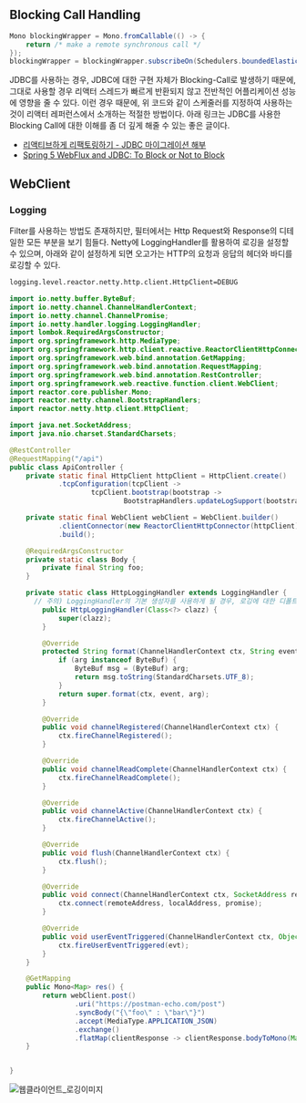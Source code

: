 
## Blocking Call Handling
```java
Mono blockingWrapper = Mono.fromCallable(() -> { 
    return /* make a remote synchronous call */ 
});
blockingWrapper = blockingWrapper.subscribeOn(Schedulers.boundedElastic()); 
```
JDBC를 사용하는 경우, JDBC에 대한 구현 자체가 Blocking-Call로 발생하기 때문에, 그대로 사용할 경우 리액터 스레드가 빠르게 반환되지 않고 전반적인 어플리케이션 성능에 영향을 줄 수 있다. 이런 경우 때문에, 위 코드와 같이 스케줄러를 지정하여 사용하는 것이 리액터 레퍼런스에서 소개하는 적절한 방법이다. 아래 링크는 JDBC를 사용한 Blocking Call에 대한 이해를 좀 더 깊게 해줄 수 있는 좋은 글이다.

- [리액티브하게 리팩토링하기 - JDBC 마이그레이션 해부](http://blog.lespinside.com/refactoring-to-react/)
- [Spring 5 WebFlux and JDBC: To Block or Not to Block](https://dzone.com/articles/spring-5-webflux-and-jdbc-to-block-or-not-to-block)


## WebClient
### Logging
Filter를 사용하는 방법도 존재하지만, 필터에서는 Http Request와 Response의 디테일한 모든 부분을 보기 힘들다. Netty에 LoggingHandler를 활용하여 로깅을 설정할 수 있으며, 아래와 같이 설정하게 되면 오고가는 HTTP의 요청과 응답의 헤더와 바디를 로깅할 수 있다.


```bash
logging.level.reactor.netty.http.client.HttpClient=DEBUG
```


```java
import io.netty.buffer.ByteBuf;
import io.netty.channel.ChannelHandlerContext;
import io.netty.channel.ChannelPromise;
import io.netty.handler.logging.LoggingHandler;
import lombok.RequiredArgsConstructor;
import org.springframework.http.MediaType;
import org.springframework.http.client.reactive.ReactorClientHttpConnector;
import org.springframework.web.bind.annotation.GetMapping;
import org.springframework.web.bind.annotation.RequestMapping;
import org.springframework.web.bind.annotation.RestController;
import org.springframework.web.reactive.function.client.WebClient;
import reactor.core.publisher.Mono;
import reactor.netty.channel.BootstrapHandlers;
import reactor.netty.http.client.HttpClient;

import java.net.SocketAddress;
import java.nio.charset.StandardCharsets;

@RestController
@RequestMapping("/api")
public class ApiController {
    private static final HttpClient httpClient = HttpClient.create()
            .tcpConfiguration(tcpClient ->
                    tcpClient.bootstrap(bootstrap ->
                            BootstrapHandlers.updateLogSupport(bootstrap, new HttpLoggingHandler(HttpClient.class))));

    private static final WebClient webClient = WebClient.builder()
            .clientConnector(new ReactorClientHttpConnector(httpClient))
            .build();

    @RequiredArgsConstructor
    private static class Body {
        private final String foo;
    }

    private static class HttpLoggingHandler extends LoggingHandler {
	  // 주의) LoggingHandler의 기본 생성자를 사용하게 될 경우, 로깅에 대한 디폴트 레벨이 지정된다. 
        public HttpLoggingHandler(Class<?> clazz) {
            super(clazz);
        }

        @Override
        protected String format(ChannelHandlerContext ctx, String event, Object arg) {
            if (arg instanceof ByteBuf) {
                ByteBuf msg = (ByteBuf) arg;
                return msg.toString(StandardCharsets.UTF_8);
            }
            return super.format(ctx, event, arg);
        }

        @Override
        public void channelRegistered(ChannelHandlerContext ctx) {
            ctx.fireChannelRegistered();
        }

        @Override
        public void channelReadComplete(ChannelHandlerContext ctx) {
            ctx.fireChannelReadComplete();
        }

        @Override
        public void channelActive(ChannelHandlerContext ctx) {
            ctx.fireChannelActive();
        }

        @Override
        public void flush(ChannelHandlerContext ctx) {
            ctx.flush();
        }

        @Override
        public void connect(ChannelHandlerContext ctx, SocketAddress remoteAddress, SocketAddress localAddress, ChannelPromise promise) {
            ctx.connect(remoteAddress, localAddress, promise);
        }

        @Override
        public void userEventTriggered(ChannelHandlerContext ctx, Object evt) {
            ctx.fireUserEventTriggered(evt);
        }
    }

    @GetMapping
    public Mono<Map> res() {
        return webClient.post()
                .uri("https://postman-echo.com/post")
                .syncBody("{\"foo\" : \"bar\"}")
                .accept(MediaType.APPLICATION_JSON)
                .exchange()
                .flatMap(clientResponse -> clientResponse.bodyToMono(Map.class));
    }


}
```

![웹클라이언트_로깅이미지](https://i.imgur.com/OLFG7Uk.png)